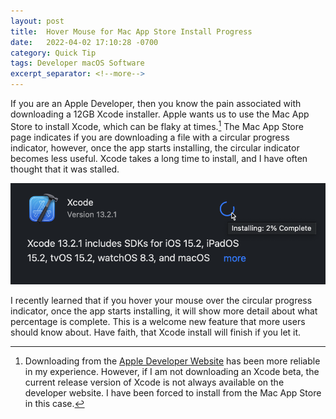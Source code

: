 ```yaml
---
layout: post
title:  Hover Mouse for Mac App Store Install Progress
date:   2022-04-02 17:10:28 -0700
category: Quick Tip
tags: Developer macOS Software
excerpt_separator: <!--more-->
---
```

If you are an Apple Developer, then you know the pain associated with downloading a 12GB Xcode installer.<!--more--> Apple wants us to use the Mac App Store to install Xcode, which can be flaky at times.[^1] The Mac App Store page indicates if you are downloading a file with a circular progress indicator, however, once the app starts installing, the circular indicator becomes less useful. Xcode takes a long time to install, and I have often thought that it was stalled. 

![Screenshot from Mac App Store][image-1]

I recently learned that if you hover your mouse over the circular progress indicator, once the app starts installing, it will show more detail about what percentage is complete. This is a welcome new feature that more users should know about. Have faith, that Xcode install will finish if you let it. 


[^1]:	Downloading from the [Apple Developer Website][1] has been more reliable in my experience. However, if I am not downloading an Xcode beta, the current release version of Xcode is not always available on the developer website. I have been forced to install from the Mac App Store in this case.

[1]:	https://developer.apple.com

[image-1]: /assets/hover-mouse-mac-app-store_edited.png


<script src="https://giscus.app/client.js"
        data-repo="adamsappletech/adamsappletech.github.io"
        data-repo-id="R_kgDOK5uboQ"
        data-category="General"
        data-category-id="DIC_kwDOK5uboc4CbzPX"
        data-mapping="pathname"
        data-strict="0"
        data-reactions-enabled="1"
        data-emit-metadata="0"
        data-input-position="bottom"
        data-theme="preferred_color_scheme"
        data-lang="en"
        crossorigin="anonymous"
        async>
</script>
